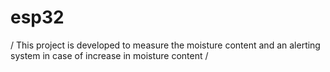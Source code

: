 # esp32
/ This project is developed to measure the moisture content and an alerting system in case of increase in moisture content /
